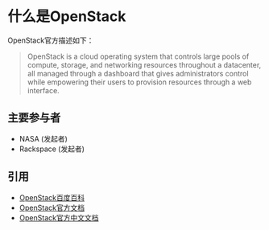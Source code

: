 # 什么是OpenStack

OpenStack官方描述如下：

> OpenStack is a cloud operating system that controls large pools of compute, storage, and networking resources throughout a datacenter, all managed through a dashboard that gives administrators control while empowering their users to provision resources through a web interface. 


## 主要参与者

* NASA (发起者)
* Rackspace (发起者)
    
## 引用

* [OpenStack百度百科](http://baike.baidu.com/link?url=Uv9iXHWV2N65-iN0ZFX_8kqgR3JGioySprLi0J83hFBbEmQJJrg5S0laUmEY19OAbQwteZYVKOrNVwe2quAPiq)
* [OpenStack官方文档](http://docs.openstack.org/)
* [OpenStack官方中文文档](http://docs.openstack.org/zh_CN/)
